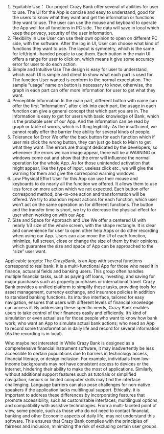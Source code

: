 1.	Equitable Use：
Our project Crazy Bank offer several of abilities for user to use. The UI for the App is concise and easy to understand, good for the users to know what they want and get the information or functions they want to use. The user can use the mouse and keyboard to operate the App well for all functions in PC side. The data will save in local which keep the privacy, security of the user information.
2.	Flexibility in Use
User can use their own opinion to open on different PC side, with the software. After the log in UI, User can choose what kind of functions they want to use. The layout is symmetry, which is the same for left/right -handed people to use them. Each button in the main UI offers a range for user to click on, which means it give some accuracy error for user to do each action.
3.	Simple and Intuitive Use
The design is easy for user to understand, which each UI is simple and direct to show what each part is used for. The function User wanted is conform to the normal expectation. The sample “usage” name on button is necessary to know, otherwise, the graph in each part can offer more information for user to get what they want.
4.	Perceptible Information
In the main part, different button with name can offer the first “information”, after click into each part, the usage in each function can give a general concept that which part you are in. The information is easy to get for users with basic knowledge of Bank, which is the probable user of our App. And the information can be read by graph or table of words, which is fitting legibility. As the insufficient, we cannot really offer the barrier free ability for several kinds of people.
5.	Tolerance for Error
We offer the back button for each function which if user mis click the wrong button, they can just go back to Main to get what they want. The errors are thought dedicated by the developers, so whenever the errors we can image appear, there will be a WARNING or windows come out and show that the error will influence the normal operation for the whole App. As for those unintended activation that might appear, like the type of input, useless click etc., we will give the warning for them and give the correspond warning windows.
6.	Low Physical Effort
User for this App can use their mouse and keyboards to do nearly all the function we offered. It allows them to use less force on more action which we not expected. Each button offer correspond method, one-to-one action and transformation will be offered. We try to abandon repeat actions for each function, which user won’t act on the same operation on for different functions. The button and the transfer time is short, we try to decrease the physical effect for user when working on with our App.
7.	Size and Space for Approach and Use
We offer a centered UI with nearly 1/3 size of the whole screen, with the shape rectangle. It is clear and convenience for user to open other help Apps or do other recording when using our App. Users can also move the UI of each function, minimize, full screen, close or change the size of them by their opinions, which guarantee the size and space of App can be approached to the “size” user want. 



 Applicable targets:
The CrazyBank, is an App with several functions correspond to real bank. It is a multi-functional App for those who need it in finance, actuarial fields and banking users. This group often handles multiple financial tasks, such as paying off loans, investing, and saving for major purchases such as property purchases or international travel. Crazy Bank provides a unified platform to simplify these tasks, providing tools for asset management, currency exchange, and insurance policies in addition to standard banking functions. Its intuitive interface, tailored for easy navigation, ensures that users with different levels of financial knowledge can access it. By addressing these specific needs, Crazy Bank enables users to take control of their finances easily and efficiently. It’s kind of simulation or even actual use for those people who want to know how bank work; who want an App to simulate actual bank actions; who need an App to record some transformation in daily life and record for several information (As the recording is in local).


 Who maybe not interested in
While Crazy Bank is designed as a comprehensive financial instrument software, it may inadvertently be less accessible to certain populations due to barriers in technology access, financial literacy, or design inclusion. For example, individuals from low-income backgrounds may not have consistent access to devices or the Internet, hindering their ability to make the most of applications. Similarly, without additional support features such as tutorials or simplified navigation, seniors or limited computer skills may find the interface challenging. Language barriers can also pose challenges for non-native speakers if the application lacks multilingual support. Ethically, it is important to address these differences by incorporating features that promote accessibility, such as customizable interfaces, multilingual options, and compatibility with assistive technologies. From a multi-faceted point of view, some people, such as those who do not need to contact financial, banking and other Economic aspects of daily life, may not understand this software. This ensures that Crazy Bank complies with the principles of fairness and inclusion, minimizing the risk of excluding certain user groups.
